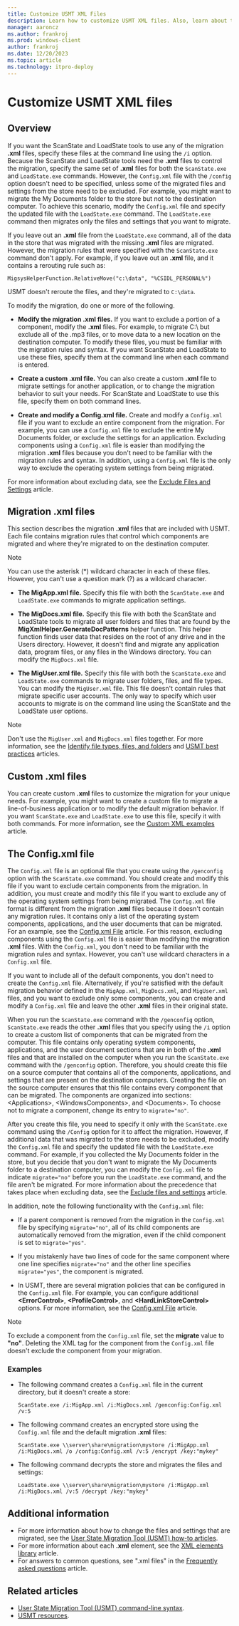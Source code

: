 ```yaml
---
title: Customize USMT XML Files
description: Learn how to customize USMT XML files. Also, learn about the migration XML files that are included with USMT.
manager: aaroncz
ms.author: frankroj
ms.prod: windows-client
author: frankroj
ms.date: 12/20/2023
ms.topic: article
ms.technology: itpro-deploy
---
```


# Customize USMT XML files

## Overview

If you want the ScanState and LoadState tools to use any of the migration **.xml** files, specify these files at the command line using the `/i` option. Because the ScanState and LoadState tools need the **.xml** files to control the migration, specify the same set of **.xml** files for both the `ScanState.exe` and `LoadState.exe` commands. However, the `Config.xml` file with the `/config` option doesn't need to be specified, unless some of the migrated files and settings from the store need to be excluded. For example, you might want to migrate the My Documents folder to the store but not to the destination computer. To achieve this scenario, modify the `Config.xml` file and specify the updated file with the `LoadState.exe` command. The `LoadState.exe` command then migrates only the files and settings that you want to migrate.

If you leave out an **.xml** file from the `LoadState.exe` command, all of the data in the store that was migrated with the missing **.xml** files are migrated. However, the migration rules that were specified with the `ScanState.exe` command don't apply. For example, if you leave out an **.xml** file, and it contains a rerouting rule such as:

`MigsysHelperFunction.RelativeMove("c:\data", "%CSIDL_PERSONAL%")`

USMT doesn't reroute the files, and they're migrated to `C:\data`.

To modify the migration, do one or more of the following.

- **Modify the migration .xml files.** If you want to exclude a portion of a component, modify the **.xml** files. For example, to migrate C:\\ but exclude all of the .mp3 files, or to move data to a new location on the destination computer. To modify these files, you must be familiar with the migration rules and syntax. If you want ScanState and LoadState to use these files, specify them at the command line when each command is entered.

- **Create a custom .xml file.** You can also create a custom **.xml** file to migrate settings for another application, or to change the migration behavior to suit your needs. For ScanState and LoadState to use this file, specify them on both command lines.

- **Create and modify a Config.xml file.** Create and modify a `Config.xml` file if you want to exclude an entire component from the migration. For example, you can use a `Config.xml` file to exclude the entire My Documents folder, or exclude the settings for an application. Excluding components using a `Config.xml` file is easier than modifying the migration **.xml** files because you don't need to be familiar with the migration rules and syntax. In addition, using a `Config.xml` file is the only way to exclude the operating system settings from being migrated.

For more information about excluding data, see the [Exclude Files and Settings](usmt-exclude-files-and-settings.md) article.

## Migration .xml files

This section describes the migration **.xml** files that are included with USMT. Each file contains migration rules that control which components are migrated and where they're migrated to on the destination computer.

> [!NOTE]
>
> You can use the asterisk (\*) wildcard character in each of these files. However, you can't use a question mark (?) as a wildcard character.

- **The MigApp.xml file.** Specify this file with both the `ScanState.exe` and `LoadState.exe` commands to migrate application settings.

- **The MigDocs.xml file.** Specify this file with both the ScanState and LoadState tools to migrate all user folders and files that are found by the **MigXmlHelper.GenerateDocPatterns** helper function. This helper function finds user data that resides on the root of any drive and in the Users directory. However, it doesn't find and migrate any application data, program files, or any files in the Windows directory. You can modify the `MigDocs.xml` file.

- **The MigUser.xml file.** Specify this file with both the `ScanState.exe` and `LoadState.exe` commands to migrate user folders, files, and file types. You can modify the `MigUser.xml` file. This file doesn't contain rules that migrate specific user accounts. The only way to specify which user accounts to migrate is on the command line using the ScanState and the LoadState user options.

> [!NOTE]
>
> Don't use the `MigUser.xml` and `MigDocs.xml` files together. For more information, see the [Identify file types, files, and folders](usmt-identify-file-types-files-and-folders.md) and [USMT best practices](usmt-best-practices.md) articles.

## Custom .xml files

You can create custom **.xml** files to customize the migration for your unique needs. For example, you might want to create a custom file to migrate a line-of-business application or to modify the default migration behavior. If you want `ScanState.exe` and `LoadState.exe` to use this file, specify it with both commands. For more information, see the [Custom XML examples](usmt-custom-xml-examples.md) article.

## The Config.xml file

The `Config.xml` file is an optional file that you create using the `/genconfig` option with the `ScanState.exe` command. You should create and modify this file if you want to exclude certain components from the migration. In addition, you must create and modify this file if you want to exclude any of the operating system settings from being migrated. The `Config.xml` file format is different from the migration **.xml** files because it doesn't contain any migration rules. It contains only a list of the operating system components, applications, and the user documents that can be migrated. For an example, see the [Config.xml File](usmt-configxml-file.md) article. For this reason, excluding components using the `Config.xml` file is easier than modifying the migration **.xml** files. With the `Config.xml`, you don't need to be familiar with the migration rules and syntax. However, you can't use wildcard characters in a `Config.xml` file.

If you want to include all of the default components, you don't need to create the `Config.xml` file. Alternatively, if you're satisfied with the default migration behavior defined in the `MigApp.xml`, `MigDocs.xml`, and `MigUser.xml` files, and you want to exclude only some components, you can create and modify a `Config.xml` file and leave the other **.xml** files in their original state.

When you run the `ScanState.exe` command with the `/genconfig` option, `ScanState.exe` reads the other **.xml** files that you specify using the `/i` option to create a custom list of components that can be migrated from the computer. This file contains only operating system components, applications, and the user document sections that are in both of the **.xml** files and that are installed on the computer when you run the `ScanState.exe` command with the `/genconfig` option. Therefore, you should create this file on a source computer that contains all of the components, applications, and settings that are present on the destination computers. Creating the file on the source computer ensures that this file contains every component that can be migrated. The components are organized into sections: \<Applications\>, \<WindowsComponents\>, and \<Documents\>. To choose not to migrate a component, change its entry to `migrate="no"`.

After you create this file, you need to specify it only with the `ScanState.exe` command using the `/Config` option for it to affect the migration. However, if additional data that was migrated to the store needs to be excluded, modify the `Config.xml` file and specify the updated file with the `LoadState.exe` command. For example, if you collected the My Documents folder in the store, but you decide that you don't want to migrate the My Documents folder to a destination computer, you can modify the `Config.xml` file to indicate `migrate="no"` before you run the `LoadState.exe` command, and the file aren't be migrated. For more information about the precedence that takes place when excluding data, see the [Exclude files and settings](usmt-exclude-files-and-settings.md) article.

In addition, note the following functionality with the `Config.xml` file:

- If a parent component is removed from the migration in the `Config.xml` file by specifying `migrate="no"`, all of its child components are automatically removed from the migration, even if the child component is set to `migrate="yes"`.

- If you mistakenly have two lines of code for the same component where one line specifies `migrate="no"` and the other line specifies `migrate="yes"`, the component is migrated.

- In USMT, there are several migration policies that can be configured in the `Config.xml` file. For example, you can configure additional **\<ErrorControl\>**, **\<ProfileControl\>**, and **\<HardLinkStoreControl\>** options. For more information, see the [Config.xml File](usmt-configxml-file.md) article.

> [!NOTE]
>
> To exclude a component from the `Config.xml` file, set the **migrate** value to **"no"**. Deleting the XML tag for the component from the `Config.xml` file doesn't exclude the component from your migration.

### Examples

- The following command creates a `Config.xml` file in the current directory, but it doesn't create a store:

    `ScanState.exe /i:MigApp.xml /i:MigDocs.xml /genconfig:Config.xml /v:5`

- The following command creates an encrypted store using the `Config.xml` file and the default migration **.xml** files:

    `ScanState.exe \\server\share\migration\mystore /i:MigApp.xml /i:MigDocs.xml /o /config:Config.xml /v:5 /encrypt /key:"mykey"`

- The following command decrypts the store and migrates the files and settings:

    `LoadState.exe \\server\share\migration\mystore /i:MigApp.xml /i:MigDocs.xml /v:5 /decrypt /key:"mykey"`

## Additional information

- For more information about how to change the files and settings that are migrated, see the [User State Migration Tool (USMT) how-to articles](usmt-how-to.md).
- For more information about each **.xml** element, see the [XML elements library](usmt-xml-elements-library.md) article.
- For answers to common questions, see ".xml files" in the [Frequently asked questions](usmt-faq.yml) article.

## Related articles

- [User State Migration Tool (USMT) command-line syntax](usmt-command-line-syntax.md).
- [USMT resources](usmt-resources.md).
